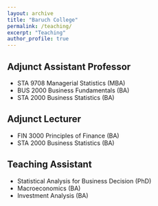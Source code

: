 ```yaml
---
layout: archive
title: "Baruch College"
permalink: /teaching/
excerpt: "Teaching"
author_profile: true
---
```


## Adjunct Assistant Professor
- STA 9708 Managerial Statistics (MBA)
- BUS 2000 Business Fundamentals (BA)
- STA 2000 Business Statistics (BA)

## Adjunct Lecturer
- FIN 3000 Principles of Finance (BA)
- STA 2000 Business Statistics (BA)

## Teaching Assistant
- Statistical Analysis for Business Decision (PhD)
- Macroeconomics (BA)
- Investment Analysis (BA)





